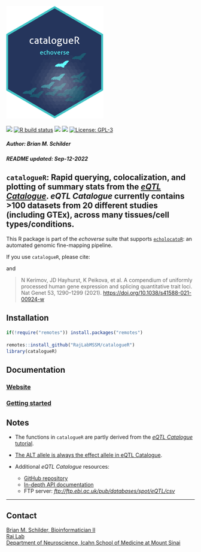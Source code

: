 <img src='https://github.com/RajLabMSSM/catalogueR/raw/dev/inst/hex/hex.png' height='300'><br><br>
[![](https://img.shields.io/badge/devel%20version-0.1.1-black.svg)](https://github.com/RajLabMSSM/catalogueR)
[![R build
status](https://github.com/RajLabMSSM/catalogueR/workflows/R-CMD-check-bioc/badge.svg)](https://github.com/RajLabMSSM/catalogueR/actions)
[![](https://img.shields.io/github/last-commit/RajLabMSSM/catalogueR.svg)](https://github.com/RajLabMSSM/catalogueR/commits/master)
[![](https://app.codecov.io/gh/RajLabMSSM/catalogueR/branch/master/graph/badge.svg)](https://app.codecov.io/gh/RajLabMSSM/catalogueR)
[![License:
GPL-3](https://img.shields.io/badge/license-GPL--3-blue.svg)](https://cran.r-project.org/web/licenses/GPL-3)
<h5>
Author: <i>Brian M. Schilder</i>
</h5>
<h5>
README updated: <i>Sep-12-2022</i>
</h5>

## `catalogueR`: Rapid querying, colocalization, and plotting of summary stats from the [*eQTL Catalogue*](https://www.ebi.ac.uk/eqtl/). *eQTL Catalogue* currently contains \>100 datasets from 20 different studies (including GTEx), across many tissues/cell types/conditions.

This R package is part of the *echoverse* suite that supports
[`echolocatoR`](https://github.com/RajLabMSSM/echolocatoR): an automated
genomic fine-mapping pipeline.

If you use `catalogueR`, please cite:

and

> N Kerimov, JD Hayhurst, K Peikova, et al. A compendium of uniformly
> processed human gene expression and splicing quantitative trait loci.
> Nat Genet 53, 1290–1299 (2021).
> <https://doi.org/10.1038/s41588-021-00924-w>

## Installation

``` r
if(!require("remotes")) install.packages("remotes")

remotes::install_github("RajLabMSSM/catalogueR")
library(catalogueR)
```

## Documentation

### [Website](https://rajlabmssm.github.io/catalogueR)

### [Getting started](https://rajlabmssm.github.io/catalogueR/articles/catalogueR)

## Notes

-   The functions in `catalogueR` are partly derived from the [*eQTL
    Catalogue*
    tutorial](http://htmlpreview.github.io/?https://github.com/eQTL-Catalogue/eQTL-Catalogue-resources/blob/master/scripts/eQTL_API_usecase.html).  

-   [The ALT allele is always the effect allele in eQTL
    Catalogue](https://www.ebi.ac.uk/eqtl/Data_access/).

-   Additional *eQTL Catalogue* resources:

    -   [GitHub
        repository](https://github.com/eQTL-Catalogue/eQTL-Catalogue-resources)  
    -   [In-depth API
        documentation](https://www.ebi.ac.uk/eqtl/api-docs/)
    -   FTP server: *<ftp://ftp.ebi.ac.uk/pub/databases/spot/eQTL/csv>*

<hr>

## Contact

<a href="https://bschilder.github.io/BMSchilder/" target="_blank">Brian
M. Schilder, Bioinformatician II</a>  
<a href="https://rajlab.org" target="_blank">Raj Lab</a>  
<a href="https://icahn.mssm.edu/about/departments/neuroscience" target="_blank">Department
of Neuroscience, Icahn School of Medicine at Mount Sinai</a>

